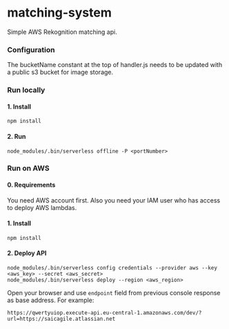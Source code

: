 # matching-system

Simple AWS Rekognition matching api.  

### Configuration

The bucketName constant at the top of handler.js needs to be updated with a public s3 bucket for image storage.

### Run locally

#### 1. Install

```
npm install
```

#### 2. Run

```
node_modules/.bin/serverless offline -P <portNumber>
```

### Run on AWS

#### 0. Requirements

You need AWS account first.
Also you need your IAM user who has access to deploy AWS lambdas.

#### 1. Install

```
npm install
```

#### 2. Deploy API

```
node_modules/.bin/serverless config credentials --provider aws --key <aws_key> --secret <aws_secret>
node_modules/.bin/serverless deploy --region <aws_region>
```
Open your browser and use `endpoint` field from previous console response as base address. For example:

```
https://qwertyuiop.execute-api.eu-central-1.amazonaws.com/dev/?url=https://saicagile.atlassian.net
```
